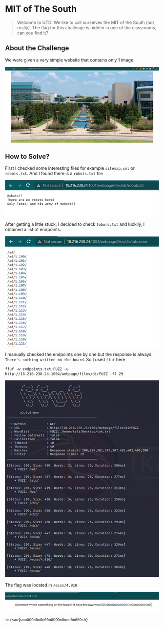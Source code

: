 # MIT of The South
> Welcome to UTD! We like to call ourselves the MIT of the South (not really). The flag for this challenge is hidden in one of the classrooms, can you find it?

## About the Challenge
We were given a very simple website that contains only 1 image

![preview](images/preview.png)

## How to Solve?
First I checked some interesting files for example `sitemap.xml` or `robots.txt`. And I found there is a `robots.txt` file

![robots](images/robots.png)

After getting a little stuck, I decided to check `tobors.txt` and luckily, I obtained a list of endpoints.

![tobors](images/tobors.png)

I manually checked the endpoints one by one but the response is always `There's nothing written on the board`. So I used `ffuf` here

```shell
ffuf -w endpoints.txt:FUZZ -u http://18.216.238.24:1004/webpage/files/dirFUZZ -fl 29
```

![ffuf](images/ffuf.png)

The flag was located in `/ecss/4.910`

![flag](images/flag.png)

```
texsaw{woo0OOo0oOo00o0OOOo0ooo0o00Osh}
```